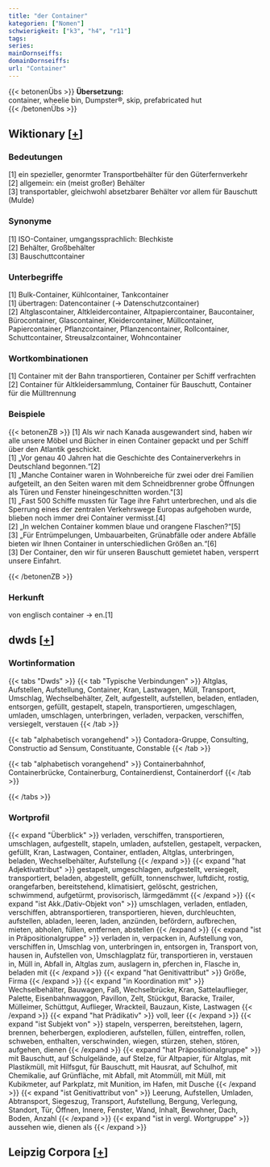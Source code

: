 ```yaml
---
title: "der Container"
kategorien: ["Nomen"]
schwierigkeit: ["k3", "h4", "r11"]
tags:
series:
mainDornseiffs:
domainDornseiffs:
url: "Container"
---
```


{{< betonenÜbs >}}
**Übersetzung:**  
container, wheelie bin, Dumpster®, skip, prefabricated hut  
{{< /betonenÜbs >}}

## Wiktionary [[+](https://de.wiktionary.org/wiki/Container)]

### Bedeutungen
[1] ein spezieller, genormter Transportbehälter für den Güterfernverkehr  
[2] allgemein: ein (meist großer) Behälter  
[3] transportabler, gleichwohl absetzbarer Behälter vor allem für Bauschutt (Mulde)  

### Synonyme
[1] ISO-Container, umgangssprachlich: Blechkiste  
[2] Behälter, Großbehälter  
[3] Bauschuttcontainer  

### Unterbegriffe
[1] Bulk-Container, Kühlcontainer, Tankcontainer  
[1] übertragen: Datencontainer (→ Datenschutzcontainer)  
[2] Altglascontainer, Altkleidercontainer, Altpapiercontainer, Baucontainer, Bürocontainer, Glascontainer, Kleidercontainer, Müllcontainer, Papiercontainer, Pflanzcontainer, Pflanzencontainer, Rollcontainer, Schuttcontainer, Streusalzcontainer, Wohncontainer  

### Wortkombinationen
[1] Container mit der Bahn transportieren, Container per Schiff verfrachten  
[2] Container für Altkleidersammlung, Container für Bauschutt, Container für die Mülltrennung  

### Beispiele
{{< betonenZB >}}
[1] Als wir nach Kanada ausgewandert sind, haben wir alle unsere Möbel und Bücher in einen Container gepackt und per Schiff über den Atlantik geschickt.  
[1] „Vor genau 40 Jahren hat die Geschichte des Containerverkehrs in Deutschland begonnen.“[2]  
[1] „Manche Container waren in Wohnbereiche für zwei oder drei Familien aufgeteilt, an den Seiten waren mit dem Schneidbrenner grobe Öffnungen als Türen und Fenster hineingeschnitten worden."[3]  
[1] „Fast 500 Schiffe mussten für Tage ihre Fahrt unterbrechen, und als die Sperrung eines der zentralen Verkehrswege Europas aufgehoben wurde, blieben noch immer drei Container vermisst.[4]  
[2] „In welchen Container kommen blaue und orangene Flaschen?“[5]  
[3] „Für Entrümpelungen, Umbauarbeiten, Grünabfälle oder andere Abfälle bieten wir Ihnen Container in unterschiedlichen Größen an.“[6]  
[3] Der Container, den wir für unseren Bauschutt gemietet haben, versperrt unsere Einfahrt.  

{{< /betonenZB >}}
### Herkunft
von englisch container → en.[1]  



## dwds [[+](https://www.dwds.de/wb/Container)]

### Wortinformation
{{< tabs "Dwds" >}}
{{< tab "Typische Verbindungen" >}}
Altglas, Aufstellen, Aufstellung, Container, Kran, Lastwagen, Müll, Transport, Umschlag, Wechselbehälter, Zelt, aufgestellt, aufstellen, beladen, entladen, entsorgen, gefüllt, gestapelt, stapeln, transportieren, umgeschlagen, umladen, umschlagen, unterbringen, verladen, verpacken, verschiffen, versiegelt, verstauen
{{< /tab >}}

{{< tab "alphabetisch vorangehend" >}}
Contadora-Gruppe, Consulting, Constructio ad Sensum, Constituante, Constable
{{< /tab >}}

{{< tab "alphabetisch vorangehend" >}}
Containerbahnhof, Containerbrücke, Containerburg, Containerdienst, Containerdorf
{{< /tab >}}

{{< /tabs >}}

### Wortprofil
{{< expand "Überblick" >}} verladen, verschiffen, transportieren, umschlagen, aufgestellt, stapeln, umladen, aufstellen, gestapelt, verpacken, gefüllt, Kran, Lastwagen, Container, entladen, Altglas, unterbringen, beladen, Wechselbehälter, Aufstellung {{< /expand >}}
{{< expand "hat Adjektivattribut" >}} gestapelt, umgeschlagen, aufgestellt, versiegelt, transportiert, beladen, abgestellt, gefüllt, tonnenschwer, luftdicht, rostig, orangefarben, bereitstehend, klimatisiert, gelöscht, gestrichen, schwimmend, aufgetürmt, provisorisch, lärmgedämmt {{< /expand >}}
{{< expand "ist Akk./Dativ-Objekt von" >}} umschlagen, verladen, entladen, verschiffen, abtransportieren, transportieren, hieven, durchleuchten, aufstellen, abladen, leeren, laden, anzünden, befördern, aufbrechen, mieten, abholen, füllen, entfernen, abstellen {{< /expand >}}
{{< expand "ist in Präpositionalgruppe" >}} verladen in, verpacken in, Aufstellung von, verschiffen in, Umschlag von, unterbringen in, entsorgen in, Transport von, hausen in, Aufstellen von, Umschlagplatz für, transportieren in, verstauen in, Müll in, Abfall in, Altglas zum, auslagern in, pferchen in, Flasche in, beladen mit {{< /expand >}}
{{< expand "hat Genitivattribut" >}} Größe, Firma {{< /expand >}}
{{< expand "in Koordination mit" >}} Wechselbehälter, Bauwagen, Faß, Wechselbrücke, Kran, Sattelauflieger, Palette, Eisenbahnwaggon, Pavillon, Zelt, Stückgut, Baracke, Trailer, Mülleimer, Schüttgut, Auflieger, Wrackteil, Bauzaun, Kiste, Lastwagen {{< /expand >}}
{{< expand "hat Prädikativ" >}} voll, leer {{< /expand >}}
{{< expand "ist Subjekt von" >}} stapeln, versperren, bereitstehen, lagern, brennen, beherbergen, explodieren, aufstellen, füllen, eintreffen, rollen, schweben, enthalten, verschwinden, wiegen, stürzen, stehen, stören, aufgehen, dienen {{< /expand >}}
{{< expand "hat Präpositionalgruppe" >}} mit Bauschutt, auf Schulgelände, auf Stelze, für Altpapier, für Altglas, mit Plastikmüll, mit Hilfsgut, für Bauschutt, mit Hausrat, auf Schulhof, mit Chemikalie, auf Grünfläche, mit Abfall, mit Atommüll, mit Müll, mit Kubikmeter, auf Parkplatz, mit Munition, im Hafen, mit Dusche {{< /expand >}}
{{< expand "ist Genitivattribut von" >}} Leerung, Aufstellen, Umladen, Abtransport, Siegeszug, Transport, Aufstellung, Bergung, Verlegung, Standort, Tür, Öffnen, Innere, Fenster, Wand, Inhalt, Bewohner, Dach, Boden, Anzahl {{< /expand >}}
{{< expand "ist in vergl. Wortgruppe" >}} aussehen wie, dienen als {{< /expand >}}

## Leipzig Corpora [[+](https://corpora.uni-leipzig.de/en/res?word=Container&corpusId=deu_newscrawl-public_2018)]

